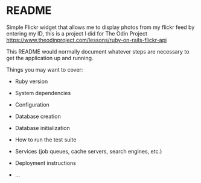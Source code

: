 # README
Simple Flickr widget that allows me to display photos from my flickr feed by entering my ID, this is a project I did for The Odin Project https://www.theodinproject.com/lessons/ruby-on-rails-flickr-api

This README would normally document whatever steps are necessary to get the
application up and running.

Things you may want to cover:

* Ruby version

* System dependencies

* Configuration

* Database creation

* Database initialization

* How to run the test suite

* Services (job queues, cache servers, search engines, etc.)

* Deployment instructions

* ...
